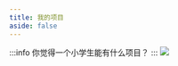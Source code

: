 ```yaml
---
title: 我的项目
aside: false
---
```


:::info
你觉得一个小学生能有什么项目？
:::
![](https://picx.zhimg.com/v2-3e15acd9dae8db3c84cace44de8d4321_1440w.jpg)